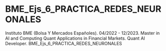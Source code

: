 # BME_Ejs_6_PRACTICA_REDES_NEURONALES
Instituto BME (Bolsa Y Mercados Españoles). 04/2022 - 12/2023. Master in AI and Computing Quant Applications in Financial Markets. Quant AI Developer. BME_Ejs_6_PRACTICA_REDES_NEURONALES
